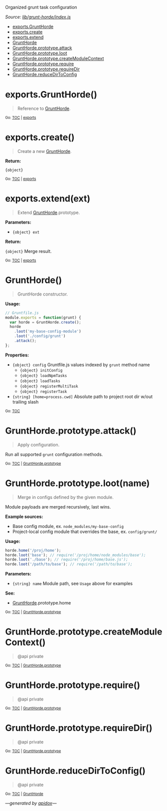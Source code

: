 Organized grunt task configuration

_Source: [lib/grunt-horde/index.js](../lib/grunt-horde/index.js)_

<a name="tableofcontents"></a>

- <a name="toc_exportsgrunthorde"></a><a name="toc_exports"></a>[exports.GruntHorde](#exportsgrunthorde)
- <a name="toc_exportscreate"></a>[exports.create](#exportscreate)
- <a name="toc_exportsextendext"></a>[exports.extend](#exportsextendext)
- <a name="toc_grunthorde"></a>[GruntHorde](#grunthorde)
- <a name="toc_grunthordeprototypeattack"></a><a name="toc_grunthordeprototype"></a>[GruntHorde.prototype.attack](#grunthordeprototypeattack)
- <a name="toc_grunthordeprototypelootname"></a>[GruntHorde.prototype.loot](#grunthordeprototypelootname)
- <a name="toc_grunthordeprototypecreatemodulecontext"></a>[GruntHorde.prototype.createModuleContext](#grunthordeprototypecreatemodulecontext)
- <a name="toc_grunthordeprototyperequire"></a>[GruntHorde.prototype.require](#grunthordeprototyperequire)
- <a name="toc_grunthordeprototyperequiredir"></a>[GruntHorde.prototype.requireDir](#grunthordeprototyperequiredir)
- <a name="toc_grunthordereducedirtoconfig"></a>[GruntHorde.reduceDirToConfig](#grunthordereducedirtoconfig)

<a name="exports"></a>

# exports.GruntHorde()

> Reference to [GruntHorde](#grunthorde).

<sub>Go: [TOC](#tableofcontents) | [exports](#toc_exports)</sub>

# exports.create()

> Create a new [GruntHorde](#grunthorde).

**Return:**

`{object}`

<sub>Go: [TOC](#tableofcontents) | [exports](#toc_exports)</sub>

# exports.extend(ext)

> Extend [GruntHorde](#grunthorde).prototype.

**Parameters:**

- `{object} ext`

**Return:**

`{object}` Merge result.

<sub>Go: [TOC](#tableofcontents) | [exports](#toc_exports)</sub>

# GruntHorde()

> GruntHorde constructor.

**Usage:**

```js
// Gruntfile.js
module.exports = function(grunt) {
  var horde = GruntHorde.create();
  horde
    .loot('my-base-config-module')
    .loot('./config/grunt')
    .attack();
};
```

**Properties:**

- `{object} config` Gruntfile.js values indexed by `grunt` method name
  - `{object} initConfig`
  - `{object} loadNpmTasks`
  - `{object} loadTasks`
  - `{object} registerMultiTask`
  - `{object} registerTask`
- `{string} [home=process.cwd]` Absolute path to project root dir w/out trailing slash

<sub>Go: [TOC](#tableofcontents)</sub>

<a name="grunthordeprototype"></a>

# GruntHorde.prototype.attack()

> Apply configuration.

Run all supported `grunt` configuration methods.

<sub>Go: [TOC](#tableofcontents) | [GruntHorde.prototype](#toc_grunthordeprototype)</sub>

# GruntHorde.prototype.loot(name)

> Merge in configs defined by the given module.

Module payloads are merged recursively, last wins.

**Example sources:**

- Base config module, ex. `node_modules/my-base-config`
- Project-local config module that overrides the base, ex. `config/grunt/`

**Usage:**

```js
horde.home('/proj/home');
horde.loot('base'); // require('/proj/home/node_modules/base');
horde.loot('./base'); // require('/proj/home/base.js');
horde.loot('/path/to/base'); // require('/path/to/base');
```

**Parameters:**

- `{string} name` Module path, see `Usage` above for examples

**See:**

- [GruntHorde](#grunthorde).prototype.home

<sub>Go: [TOC](#tableofcontents) | [GruntHorde.prototype](#toc_grunthordeprototype)</sub>

# GruntHorde.prototype.createModuleContext()

> @api private

<sub>Go: [TOC](#tableofcontents) | [GruntHorde.prototype](#toc_grunthordeprototype)</sub>

# GruntHorde.prototype.require()

> @api private

<sub>Go: [TOC](#tableofcontents) | [GruntHorde.prototype](#toc_grunthordeprototype)</sub>

# GruntHorde.prototype.requireDir()

> @api private

<sub>Go: [TOC](#tableofcontents) | [GruntHorde.prototype](#toc_grunthordeprototype)</sub>

# GruntHorde.reduceDirToConfig()

> @api private

<sub>Go: [TOC](#tableofcontents) | [GruntHorde](#toc_grunthorde)</sub>

_&mdash;generated by [apidox](https://github.com/codeactual/apidox)&mdash;_
